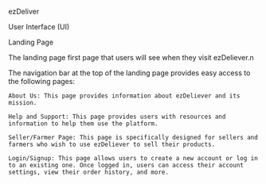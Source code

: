 ezDeliver

User Interface (UI)

Landing Page

The landing page  first page that users will see when they visit ezDeliever.n

The navigation bar at the top of the landing page provides easy access to the following pages:

    About Us: This page provides information about ezDeliever and its mission.

    Help and Support: This page provides users with resources and information to help them use the platform.

    Seller/Farmer Page: This page is specifically designed for sellers and farmers who wish to use ezDeliever to sell their products.

    Login/Signup: This page allows users to create a new account or log in to an existing one. Once logged in, users can access their account settings, view their order history, and more.